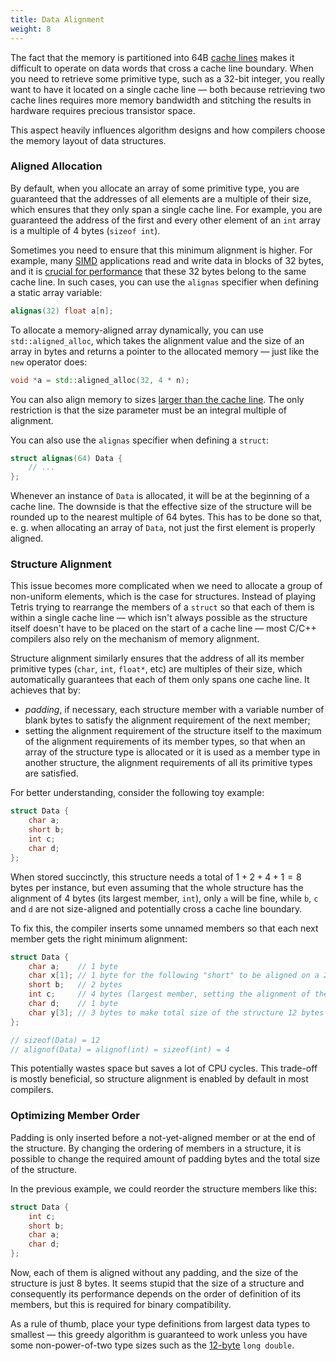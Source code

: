 ```yaml
---
title: Data Alignment
weight: 8
---
```


The fact that the memory is partitioned into 64B [cache lines](../cache-lines) makes it difficult to operate on data words that cross a cache line boundary. When you need to retrieve some primitive type, such as a 32-bit integer, you really want to have it located on a single cache line — both because retrieving two cache lines requires more memory bandwidth and stitching the results in hardware requires precious transistor space.

This aspect heavily influences algorithm designs and how compilers choose the memory layout of data structures.

### Aligned Allocation

By default, when you allocate an array of some primitive type, you are guaranteed that the addresses of all elements are a multiple of their size, which ensures that they only span a single cache line. For example, you are guaranteed the address of the first and every other element of an `int` array is a multiple of 4 bytes (`sizeof int`).

Sometimes you need to ensure that this minimum alignment is higher. For example, many [SIMD](/hpc/simd) applications read and write data in blocks of 32 bytes, and it is [crucial for performance](/hpc/simd/moving) that these 32 bytes belong to the same cache line. In such cases, you can use the `alignas` specifier when defining a static array variable:

```c++
alignas(32) float a[n];
```

To allocate a memory-aligned array dynamically, you can use `std::aligned_alloc`, which takes the alignment value and the size of an array in bytes and returns a pointer to the allocated memory — just like the `new` operator does:

```c++
void *a = std::aligned_alloc(32, 4 * n);
```

You can also align memory to sizes [larger than the cache line](../paging). The only restriction is that the size parameter must be an integral multiple of alignment.

You can also use the `alignas` specifier when defining a `struct`:

```c++
struct alignas(64) Data {
    // ...
};
```

Whenever an instance of `Data` is allocated, it will be at the beginning of a cache line. The downside is that the effective size of the structure will be rounded up to the nearest multiple of 64 bytes. This has to be done so that, e. g. when allocating an array of `Data`, not just the first element is properly aligned.

### Structure Alignment

This issue becomes more complicated when we need to allocate a group of non-uniform elements, which is the case for structures. Instead of playing Tetris trying to rearrange the members of a `struct` so that each of them is within a single cache line — which isn't always possible as the structure itself doesn't have to be placed on the start of a cache line — most C/C++ compilers also rely on the mechanism of memory alignment.

Structure alignment similarly ensures that the address of all its member primitive types (`char`, `int`, `float*`, etc) are multiples of their size, which automatically guarantees that each of them only spans one cache line. It achieves that by:

- *padding*, if necessary, each structure member with a variable number of blank bytes to satisfy the alignment requirement of the next member;
- setting the alignment requirement of the structure itself to the maximum of the alignment requirements of its member types, so that when an array of the structure type is allocated or it is used as a member type in another structure, the alignment requirements of all its primitive types are satisfied.

For better understanding, consider the following toy example:

```cpp
struct Data {
    char a;
    short b;
    int c;
    char d;
};
```

When stored succinctly, this structure needs a total of $1 + 2 + 4 + 1 = 8$ bytes per instance, but even assuming that the whole structure has the alignment of 4 bytes (its largest member, `int`), only `a` will be fine, while `b`, `c` and `d` are not size-aligned and potentially cross a cache line boundary.

To fix this, the compiler inserts some unnamed members so that each next member gets the right minimum alignment:

```cpp
struct Data {
    char a;    // 1 byte
    char x[1]; // 1 byte for the following "short" to be aligned on a 2-byte boundary
    short b;   // 2 bytes 
    int c;     // 4 bytes (largest member, setting the alignment of the whole structure)
    char d;    // 1 byte
    char y[3]; // 3 bytes to make total size of the structure 12 bytes (divisible by 4)
};

// sizeof(Data) = 12
// alignof(Data) = alignof(int) = sizeof(int) = 4
```

This potentially wastes space but saves a lot of CPU cycles. This trade-off is mostly beneficial, so structure alignment is enabled by default in most compilers.

### Optimizing Member Order

Padding is only inserted before a not-yet-aligned member or at the end of the structure. By changing the ordering of members in a structure, it is possible to change the required amount of padding bytes and the total size of the structure.

In the previous example, we could reorder the structure members like this:

```c++
struct Data {
    int c;
    short b;
    char a;
    char d;
};
```

Now, each of them is aligned without any padding, and the size of the structure is just 8 bytes. It seems stupid that the size of a structure and consequently its performance depends on the order of definition of its members, but this is required for binary compatibility.

As a rule of thumb, place your type definitions from largest data types to smallest — this greedy algorithm is guaranteed to work unless you have some non-power-of-two type sizes such as the [12-byte](/hpc/arithmetic/ieee-754#float-formats) `long double`.

<!--

For example, if members are sorted by descending alignment requirements a minimal amount of padding is required. The minimal amount of padding required is always less than the largest alignment in the structure. Computing the maximum amount of padding required is more complicated, but is always less than the sum of the alignment requirements for all members minus twice the sum of the alignment requirements for the least aligned half of the structure members.


```c++
struct NodeF {
    int* i1;
    bool b1;
    int* i2;
    bool b2;
    int* i3;
    bool b3;
    int* i4;
    bool b4;
    int* i5;
    bool b5;
};
```

12x8 = 80 bytes.

```c++
struct NodeG {
    int* i1;
    int* i2;
    int* i3;
    int* i4;
    int* i5;
    bool b1;
    bool b2;
    bool b3;
    bool b4;
    bool b5;
};
```

-->
